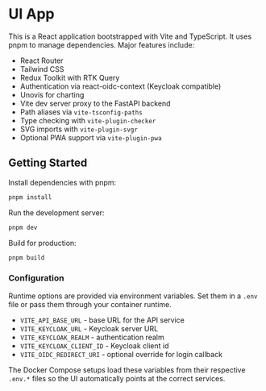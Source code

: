 # UI App

This is a React application bootstrapped with Vite and TypeScript. It uses pnpm to manage dependencies. Major features include:

- React Router
- Tailwind CSS
- Redux Toolkit with RTK Query
- Authentication via react-oidc-context (Keycloak compatible)
- Unovis for charting
- Vite dev server proxy to the FastAPI backend
- Path aliases via `vite-tsconfig-paths`
- Type checking with `vite-plugin-checker`
- SVG imports with `vite-plugin-svgr`
- Optional PWA support via `vite-plugin-pwa`

## Getting Started

Install dependencies with pnpm:

```sh
pnpm install
```

Run the development server:

```sh
pnpm dev
```

Build for production:

```sh
pnpm build
```

### Configuration

Runtime options are provided via environment variables. Set them in a `.env`
file or pass them through your container runtime.

- `VITE_API_BASE_URL` - base URL for the API service
- `VITE_KEYCLOAK_URL` - Keycloak server URL
- `VITE_KEYCLOAK_REALM` - authentication realm
- `VITE_KEYCLOAK_CLIENT_ID` - Keycloak client id
- `VITE_OIDC_REDIRECT_URI` - optional override for login callback

The Docker Compose setups load these variables from their respective `.env.*`
files so the UI automatically points at the correct services.


